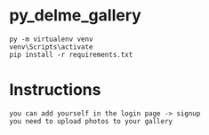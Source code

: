 # py_delme_gallery
    py -m virtualenv venv
    venv\Scripts\activate
    pip install -r requirements.txt

# Instructions
    you can add yourself in the login page -> signup
    you need to upload photos to your gallery